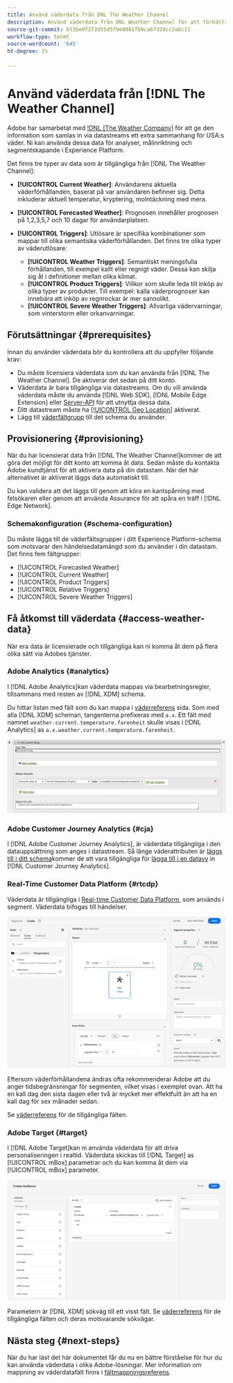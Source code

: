 ```yaml
---
title: Använd väderdata från DNL The Weather Channel
description: Använd väderdata från DNL Weather Channel för att förbättra de data ni samlar in via datastreams.
source-git-commit: b53be9f2f2d55d5f9e8081fb0ca6732dcc2a8c11
workflow-type: tm+mt
source-wordcount: '645'
ht-degree: 1%

---
```



# Använd väderdata från [!DNL The Weather Channel]

Adobe har samarbetat med [!DNL [The Weather Company]](https://www.ibm.com/weather) för att ge den information som samlas in via datastreams ett extra sammanhang för USA:s väder. Ni kan använda dessa data för analyser, målinriktning och segmentskapande i Experience Platform.

Det finns tre typer av data som är tillgängliga från [!DNL The Weather Channel]:

* **[!UICONTROL Current Weather]**: Användarens aktuella väderförhållanden, baserat på var användaren befinner sig. Detta inkluderar aktuell temperatur, kryptering, molntäckning med mera.
* **[!UICONTROL Forecasted Weather]**: Prognosen innehåller prognosen på 1,2,3,5,7 och 10 dagar för användarplatsen.
* **[!UICONTROL Triggers]**: Utlösare är specifika kombinationer som mappar till olika semantiska väderförhållanden. Det finns tre olika typer av väderutlösare:

   * **[!UICONTROL Weather Triggers]**: Semantiskt meningsfulla förhållanden, till exempel kallt eller regnigt väder. Dessa kan skilja sig åt i definitioner mellan olika klimat.
   * **[!UICONTROL Product Triggers]**: Villkor som skulle leda till inköp av olika typer av produkter. Till exempel: kalla väderprognoser kan innebära att inköp av regnrockar är mer sannolikt.
   * **[!UICONTROL Severe Weather Triggers]**: Allvarliga vädervarningar, som vinterstorm eller orkanvarningar.

## Förutsättningar {#prerequisites}

Innan du använder väderdata bör du kontrollera att du uppfyller följande krav:

* Du måste licensiera väderdata som du kan använda från [!DNL The Weather Channel]. De aktiverar det sedan på ditt konto.
* Väderdata är bara tillgängliga via datastreams. Om du vill använda väderdata måste du använda [!DNL Web SDK], [!DNL Mobile Edge Extension] eller [Server-API](../../../server-api/overview.md) för att utnyttja dessa data.
* Ditt datastream måste ha [[!UICONTROL Geo Location]](../configure.md#advanced-options) aktiverat.
* Lägg till [väderfältgrupp](#schema-configuration) till det schema du använder.

## Provisionering {#provisioning}

När du har licensierat data från [!DNL The Weather Channel]kommer de att göra det möjligt för ditt konto att komma åt data. Sedan måste du kontakta Adobe kundtjänst för att aktivera data på din datastam. När det här alternativet är aktiverat läggs data automatiskt till.

Du kan validera att det läggs till genom att köra en kantspårning med felsökaren eller genom att använda Assurance för att spåra en träff i [!DNL Edge Network].

### Schemakonfiguration {#schema-configuration}

Du måste lägga till de väderfältsgrupper i ditt Experience Platform-schema som motsvarar den händelsedatamängd som du använder i din datastam. Det finns fem fältgrupper:

* [!UICONTROL Forecasted Weather]
* [!UICONTROL Current Weather]
* [!UICONTROL Product Triggers]
* [!UICONTROL Relative Triggers]
* [!UICONTROL Severe Weather Triggers]

## Få åtkomst till väderdata {#access-weather-data}

När era data är licensierade och tillgängliga kan ni komma åt dem på flera olika sätt via Adobes tjänster.

### Adobe Analytics {#analytics}

I [!DNL Adobe Analytics]kan väderdata mappas via bearbetningsregler, tillsammans med resten av [!DNL XDM] schema.

Du hittar listan med fält som du kan mappa i [väderreferens](weather-reference.md) sida. Som med alla [!DNL XDM] scheman, tangenterna prefixeras med `a.x`. Ett fält med namnet `weather.current.temperature.farenheit` skulle visas i [!DNL Analytics] as `a.x.weather.current.temperature.farenheit`.

![Gränssnitt för bearbetningsregel](../../assets/datastreams/data-enrichment/weather/processing-rules.png)

### Adobe Customer Journey Analytics {#cja}

I [!DNL Adobe Customer Journey Analytics], är väderdata tillgängliga i den datauppsättning som anges i datastream. Så länge väderattributen är [läggs till i ditt schema](#prerequisites-prerequisites)kommer de att vara tillgängliga för [lägga till i en datavy](https://experienceleague.adobe.com/docs/analytics-platform/using/cja-dataviews/create-dataview.html) in [!DNL Customer Journey Analytics].

### Real-Time Customer Data Platform {#rtcdp}

Väderdata är tillgängliga i [Real-time Customer Data Platform](../../../rtcdp/overview.md), som används i segment. Väderdata bifogas till händelser.

![Segmentbyggaren som visar väderhändelser](../../assets/datastreams/data-enrichment/weather/schema-builder.png)

Eftersom väderförhållandena ändras ofta rekommenderar Adobe att du anger tidsbegränsningar för segmenten, vilket visas i exemplet ovan. Att ha en kall dag den sista dagen eller två är mycket mer effektfullt än att ha en kall dag för sex månader sedan.

Se [väderreferens](weather-reference.md) för de tillgängliga fälten.

### Adobe Target {#target}

I [!DNL Adobe Target]kan ni använda väderdata för att driva personaliseringen i realtid. Väderdata skickas till [!DNL Target] as [!UICONTROL mBox] parametrar och du kan komma åt dem via [!UICONTROL mBox] parameter.

![Target Audience Builder](../../assets/datastreams/data-enrichment/weather/target-audience-builder.png)

Parametern är [!DNL XDM] sökväg till ett visst fält. Se [väderreferens](weather-reference.md) för de tillgängliga fälten och deras motsvarande sökvägar.

## Nästa steg {#next-steps}

När du har läst det här dokumentet får du nu en bättre förståelse för hur du kan använda väderdata i olika Adobe-lösningar. Mer information om mappning av väderdatafält finns i [fältmappningsreferens](weather-reference.md).